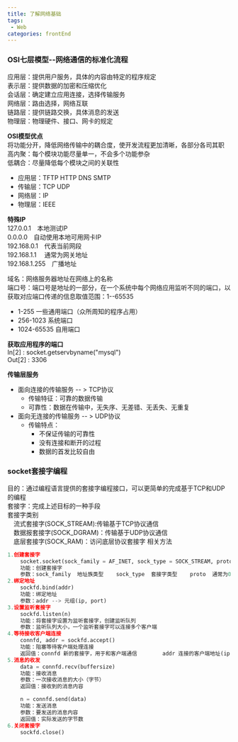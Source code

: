 ```yaml
---
title: 了解网络基础
tags: 
 - Web
categories: frontEnd
---
```


### OSI七层模型--网络通信的标准化流程
应用层：提供用户服务，具体的内容由特定的程序规定  
表示层：提供数据的加密和压缩优化  
会话层：确定建立应用连接，选择传输服务  
网络层：路由选择，网络互联  
链路层：提供链路交换，具体消息的发送  
物理层：物理硬件、接口、网卡的规定
    
**OSI模型优点**  
将功能分开，降低网络传输中的耦合度，使开发流程更加清晰，各部分各司其职  
高内聚：每个模块功能尽量单一，不会多个功能参杂  
低耦合：尽量降低每个模块之间的关联性
        
* 应用层：TFTP&nbsp;HTTP&nbsp;DNS&nbsp;SMTP
* 传输层：TCP&nbsp;UDP
* 网络层：IP
* 物理层：IEEE
    
**特殊IP**   
127.0.0.1&emsp;本地测试IP  
0.0.0.0&emsp;自动使用本地可用网卡IP  
192.168.0.1&emsp;代表当前网段  
192.168.1.1 &emsp;通常为网关地址  
192.168.1.255&emsp;广播地址
        
域名：网络服务器地址在网络上的名称  
端口号：端口号是地址的一部分，在一个系统中每个网络应用监听不同的端口，以获取对应端口传递的信息取值范围：1--65535  
* 1-255  一些通用端口（众所周知的程序占用）
* 256-1023  系统端口
* 1024-65535  自用端口
        
**获取应用程序的端口**  
In[2] : socket.getservbyname("mysql")  
Out[2] : 3306
        
**传输层服务**  
* 面向连接的传输服务 -- > TCP协议
    * 传输特征：可靠的数据传输
    * 可靠性：数据在传输中，无失序、无差错、无丢失、无重复
* 面向无连接的传输服务 -- > UDP协议
    * 传输特点：
        * 不保证传输的可靠性
        * 没有连接和断开的过程
        * 数据的首发比较自由
                
### socket套接字编程
目的：通过编程语言提供的套接字编程接口，可以更简单的完成基于TCP和UDP的编程  
套接字：完成上述目标的一种手段  
套接字类别  
&emsp;流式套接字(SOCK_STREAM):传输基于TCP协议通信  
&emsp;数据报套接字(SOCK_DGRAM)：传输基于UDP协议通信  
&emsp;底层套接字(SOCK_RAM)：访问底层协议套接字
相关方法
```python
1.创建套接字
    socket.socket(sock_family = AF_INET, sock_type = SOCK_STREAM, proto = 0)
    功能：创建套接字
    参数：sock_family  地址族类型    sock_type  套接字类型    proto  通常为0，选定子协议类型
2.绑定地址
    sockfd.bind(addr)
    功能：绑定地址
    参数：addr --> 元组(ip, port)
3.设置监听套接字
    sockfd.listen(n)
    功能：将套接字设置为监听套接字，创建监听队列
    参数：监听队列大小，一个监听套接字可以连接多个客户端
4.等待接收客户端连接
    connfd, addr = sockfd.accept()
    功能：阻塞等待客户端处理连接
    返回值：connfd 新的套接字，用于和客户端通信        addr 连接的客户端地址(ip, port)
5.消息的收发
    data = connfd.recv(buffersize)
    功能：接收消息
    参数：一次接收消息的大小（字节）
    返回值：接收到的消息内容

    n = connfd.send(data)
    功能：发送消息
    参数：要发送的消息内容
    返回值：实际发送的字节数
6.关闭套接字
    sockfd.close()
```

